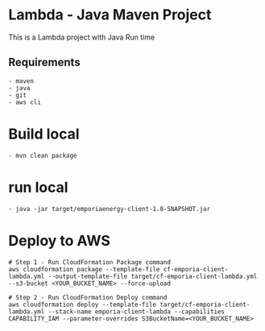 # Lambda - Java Maven Project
This is a Lambda project with Java Run time

## Requirements
	- maven
	- java
	- git
	- aws cli


# Build local
	- mvn clean package

# run local
	- java -jar target/emporiaenergy-client-1.0-SNAPSHOT.jar

# Deploy to AWS

	# Step 1 - Run CloudFormation Package command
	aws cloudformation package --template-file cf-emporia-client-lambda.yml --output-template-file target/cf-emporia-client-lambda.yml --s3-bucket <YOUR_BUCKET_NAME> --force-upload

	# Step 2 - Run CloudFormation Deploy command
	aws cloudformation deploy --template-file target/cf-emporia-client-lambda.yml --stack-name emporia-client-lambda --capabilities CAPABILITY_IAM --parameter-overrides S3BucketName=<YOUR_BUCKET_NAME>
